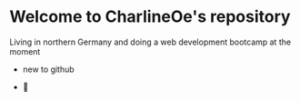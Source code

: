 #  Welcome to CharlineOe's repository
Living in northern Germany and doing a web development bootcamp at the moment

* new to github
  
* 🤖
